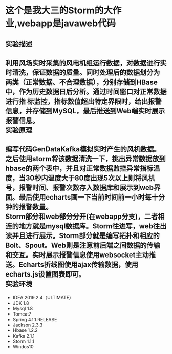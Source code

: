 这个是我大三的Storm的大作业,webapp是javaweb代码<br>
===
  实验描述<br>
  ---
利用风场实时采集的风电机组运行数据，对数据进行实时清洗，保证数据的质量。同时处理后的数据划分为 两类（正常数据、不合理数据），分别存储到HBase中，作为历史数据日后分析。通过时间窗口对正常数据进行指 标监控，指标数值超出特定界限时，给出报警信息，并存储到MySQL，最后推送到Web端实时展示报警信息。<br>
  实验原理<br>
  ----
编写代码GenDataKafka模拟实时产生的风机数据。之后使用storm将该数据清洗一下，挑出异常数据放到hbase的两个表中，并且对正常数据监控异常指标温度，当30秒内温度大于80度出现5次以上则将风机号，报警时间、报警次数存入数据库和展示到web界面。最后使用echarts画一下当前时间前一小时每十分钟的报警数量。<br>
Storm部分和web部分分开(在webapp分支)，二者相连的地方就是mysql数据库。Storm往进写，web往出读并且进行展示。Storm部分就是编写拓扑和相应的Bolt、Spout。Web则是注意前后端之间数据的传输和交互。实时展示报警信息使用websocket主动推送。Echarts折线图使用ajax传输数据，使用echarts.js设置图表即可。<br>
  实验环境<br>
  ----
* IDEA  2019.2.4（ULTIMATE）<br>
* JDK 1.8<br>
* Mysql 1.8<br>
* Tomcat7<br>
* Spring 4.1.1.RELEASE<br>
* Jackson 2.3.3<br>
* Hbase 1.2.2<br>
* Kafka 2.1.1<br>
* Storm 1.1.1<br>
* Windos10<br>
